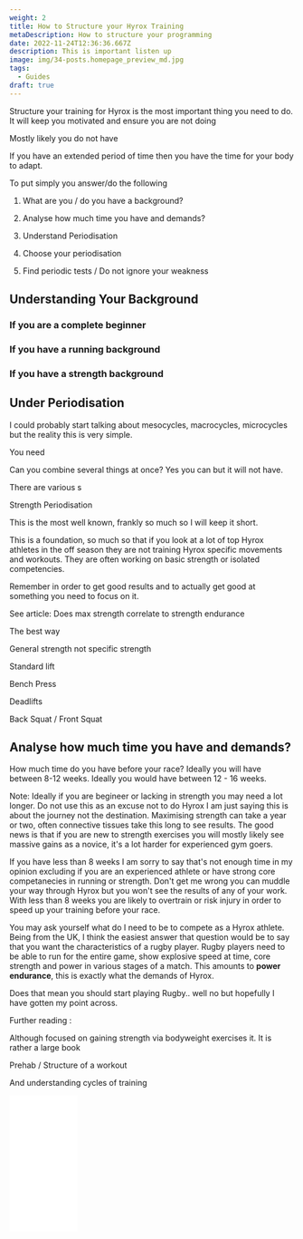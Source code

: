 ```yaml
---
weight: 2
title: How to Structure your Hyrox Training
metaDescription: How to structure your programming
date: 2022-11-24T12:36:36.667Z
description: This is important listen up
image: img/34-posts.homepage_preview_md.jpg
tags:
  - Guides
draft: true
---
```

Structure your training for Hyrox is the most important thing you need to do. It will keep you motivated and ensure you are not doing 

Mostly likely you do not have 



If you have an extended period of time then you have the time for your body to adapt.



To put simply you answer/do the following 

1. What are you / do you have a background?

2.  Analyse how much time you have and demands?

3. Understand Periodisation 

3. Choose your periodisation

3. Find periodic tests / Do not ignore your weakness





## Understanding Your Background



### If you are a complete beginner

### If you have a running background 

### If you have a strength background





## Under Periodisation 

I could probably start talking about mesocycles, macrocycles, microcycles but the reality this is very simple. 

You need 

Can you combine several things at once? Yes you can but it will not have.

There are various s





Strength Periodisation 

This is the most well known, frankly so much so I will keep it short.



This is a foundation, so much so that if you look at a lot of top Hyrox athletes in the off season they are not training Hyrox specific movements and workouts. They are often working on basic strength or isolated competencies. 





Remember in order to get good results and to actually get good at something you need to focus on it. 





See article: Does max strength correlate to strength endurance



The best way 

General strength not specific strength 

Standard lift 



Bench Press

Deadlifts

Back Squat / Front Squat

















## Analyse how much time you have and demands?

How much time do you have before your race? Ideally you will have between 8-12 weeks. Ideally you would have between 12 - 16 weeks. 

Note: Ideally if you are begineer or lacking in strength you may need a lot longer. Do not use this as an excuse not to do Hyrox I am just saying this is about the journey not the destination. Maximising strength can take a year or two, often connective tissues take this long to see results. The good news is that if you are new to strength exercises you will mostly likely see massive gains as a novice, it's a lot harder for experienced gym goers.

If you have less than 8 weeks I am sorry to say that's not enough time in my opinion excluding if you are an experienced athlete or have strong core competanecies in running or strength. Don't get me wrong you can muddle your way through Hyrox but you won't see the results of any of your work.  With less than 8 weeks you are likely to overtrain or risk injury in order to speed up your training before your race.

You may ask yourself what do I need to be to compete as a Hyrox athlete. Being from the UK, I think the easiest answer that question would be to say that you want the characteristics of a rugby player. Rugby players need to be able to run for the entire game, show explosive speed at time, core strength and power in various stages of a match. This amounts to **power endurance**, this is exactly what the demands of Hyrox.

Does that mean you should start playing Rugby.. well no but hopefully I have gotten my point across.













Further reading :



Although focused on gaining strength via bodyweight exercises it. It is rather a large book 

Prehab / Structure of a workout 

And understanding cycles of training 



<iframe sandbox="allow-popups allow-scripts allow-modals allow-forms allow-same-origin" style="width:120px;height:240px;" marginwidth="0" marginheight="0" scrolling="no" frameborder="0" src="//ws-eu.amazon-adsystem.com/widgets/q?ServiceVersion=20070822&OneJS=1&Operation=GetAdHtml&MarketPlace=GB&source=ss&ref=as_ss_li_til&ad_type=product_link&tracking_id=compromisedru-21&language=en_GB&marketplace=amazon&region=GB&placement=0990873854&asins=0990873854&linkId=ea9343eeec895e0d43211e57242f0d54&show_border=true&link_opens_in_new_window=true"></iframe>
